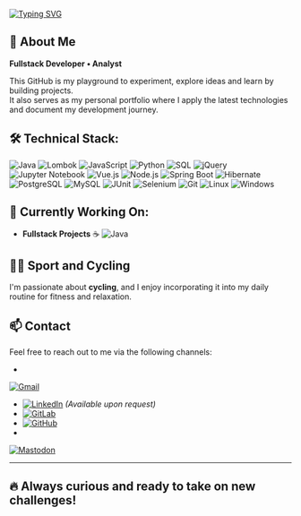 [![Typing SVG](https://readme-typing-svg.herokuapp.com?size=28&color=1E90FF&vCenter=true&width=760&lines=🌞+Hello,+Welcome+to+my+GitHub!;🔧+Currently+working+on:;🚀+Fullstack+Projects+🌟+Debian+🌌Astro)](https://git.io/typing-svg)

## 💼 About Me

**Fullstack Developer • Analyst**

This GitHub is my playground to experiment, explore ideas and learn by building projects.  
It also serves as my personal portfolio where I apply the latest technologies and document my development journey.

## 🛠️ Technical Stack:
<p>
  <img src="https://img.shields.io/badge/Java-%23f8981d?style=flat-square&logo=java&logoColor=white" alt="Java" />
  <img src="https://img.shields.io/badge/Lombok-%2300822d?style=flat-square&logo=lombok&logoColor=white" alt="Lombok" />
  <img src="https://img.shields.io/badge/JavaScript-%23f7df1e?style=flat-square&logo=javascript&logoColor=black" alt="JavaScript" />
  <img src="https://img.shields.io/badge/Python-%233776ab?style=flat-square&logo=python&logoColor=white" alt="Python" />
  <img src="https://img.shields.io/badge/SQL-%23f29111?style=flat-square&logo=postgresql&logoColor=white" alt="SQL" />
  <img src="https://img.shields.io/badge/jQuery-%230769AD?style=flat-square&logo=jquery&logoColor=white" alt="jQuery" />
  <img src="https://img.shields.io/badge/Jupyter-%23F37626?style=flat-square&logo=jupyter&logoColor=white" alt="Jupyter Notebook" />
  <img src="https://img.shields.io/badge/Vue.js-%232c3e50?style=flat-square&logo=vue.js&logoColor=4fc08d" alt="Vue.js" />
  <img src="https://img.shields.io/badge/Node.js-%2361e07f?style=flat-square&logo=node.js&logoColor=black" alt="Node.js" />
  <img src="https://img.shields.io/badge/Spring%20Boot-%236db33f?style=flat-square&logo=springboot&logoColor=white" alt="Spring Boot" />
  <img src="https://img.shields.io/badge/Hibernate-%2300a4b3?style=flat-square&logo=hibernate&logoColor=white" alt="Hibernate" />
  <img src="https://img.shields.io/badge/PostgreSQL-%23316192?style=flat-square&logo=postgresql&logoColor=white" alt="PostgreSQL" />
  <img src="https://img.shields.io/badge/MySQL-%234479a1?style=flat-square&logo=mysql&logoColor=white" alt="MySQL" />
  <img src="https://img.shields.io/badge/JUnit-%23F7B731?style=flat-square&logo=JUnit&logoColor=white" alt="JUnit" />
  <img src="https://img.shields.io/badge/Selenium-%23005991?style=flat-square&logo=selenium&logoColor=white" alt="Selenium" />
  <img src="https://img.shields.io/badge/Git-%23F05032?style=flat-square&logo=git&logoColor=white" alt="Git" />
  <img src="https://img.shields.io/badge/Linux-%23F7B731?style=flat-square&logo=linux&logoColor=white" alt="Linux" />
  <img src="https://img.shields.io/badge/Windows-%23008A8C?style=flat-square&logo=windows&logoColor=white" alt="Windows" />
</p>

## 🎯 Currently Working On:
- **Fullstack Projects** ☕️
  <img src="https://img.shields.io/badge/Java-%23f8981d?style=flat-square&logo=java&logoColor=white" alt="Java" />

## 🚴‍♂️ Sport and Cycling

I'm passionate about **cycling**, and I enjoy incorporating it into my daily routine for fitness and relaxation. 

## 📫 Contact

Feel free to reach out to me via the following channels:

-
[![Gmail](https://img.shields.io/badge/Gmail-%23D44638?style=flat-square&logo=gmail&logoColor=white)](mailto:cmalaurypro[at]gmail.com)
- [![LinkedIn](https://img.shields.io/badge/LinkedIn-%230A66C2?style=flat-square&logo=linkedin&logoColor=white)](#) *(Available upon request)*
- [![GitLab](https://img.shields.io/badge/GitLab-FF6C37?style=for-the-badge&logo=gitlab&logoColor=white)](https://gitlab.com/C-MalauryPro)
- [![GitHub](https://img.shields.io/badge/GitHub-%23121011?style=flat-square&logo=github&logoColor=white)](https://github.com/C-MalauryPro)
- 
[![Mastodon](https://img.shields.io/badge/Mastodon-@ReplayJonesy-blue?style=flat-square&logo=mastodon)](https://mastodon.social/@ReplayJonesy) 

---

## 🔥 Always curious and ready to take on new challenges!
